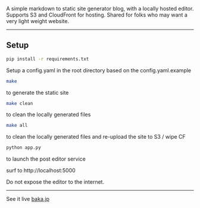 A simple markdown to static site generator blog, with a locally hosted editor. Supports S3 and CloudFront for hosting. Shared for folks who may want a very light weight website.

--- 

## Setup

```bash
pip install -r requirements.txt
```

Setup a config.yaml in the root directory based on the config.yaml.example

```bash
make
```
to generate the static site

```bash
make clean
```
to clean the locally generated files

```bash
make all
```
to clean the locally generated files and re-upload the site to S3 / wipe CF


```bash
python app.py
```
to launch the post editor service

surf to http://localhost:5000

Do not expose the editor to the internet.

---

See it live [baka.jp](https://baka.jp)
